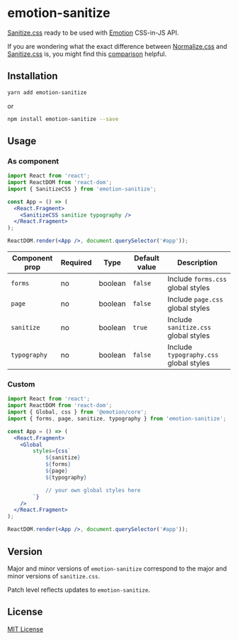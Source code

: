 # emotion-sanitize

[Sanitize.css](https://github.com/csstools/sanitize.css/) ready to be used with [Emotion](https://emotion.sh/) CSS-in-JS API.

If you are wondering what the exact difference between [Normalize.css](https://github.com/necolas/normalize.css) and [Sanitize.css](https://github.com/csstools/sanitize.css/) is, you might find this [comparison](https://www.diffchecker.com/46LGdaQh) helpful.

## Installation

```sh
yarn add emotion-sanitize
```

or

```sh
npm install emotion-sanitize --save
```

## Usage

### As component

```jsx
import React from 'react';
import ReactDOM from 'react-dom';
import { SanitizeCSS } from 'emotion-sanitize';

const App = () => (
  <React.Fragment>
    <SanitizeCSS sanitize typography />
  </React.Fragment>
);

ReactDOM.render(<App />, document.querySelector('#app'));
```

Component prop | Required | Type | Default value | Description
-------------- | -------- | ---- | ------------- | -----------
`forms` | no | boolean | `false` | Include `forms.css` global styles
`page` | no | boolean | `false` | Include `page.css` global styles
`sanitize` | no | boolean | `true` | Include `sanitize.css` global styles
`typography` | no | boolean | `false` | Include `typography.css` global styles

### Custom

```jsx
import React from 'react';
import ReactDOM from 'react-dom';
import { Global, css } from '@emotion/core';
import { forms, page, sanitize, typography } from 'emotion-sanitize';

const App = () => (
  <React.Fragment>
    <Global 
        styles={css`
            ${sanitize}
            ${forms}
            ${page}
            ${typography}

            // your own global styles here
        `} 
    />
  </React.Fragment>
);

ReactDOM.render(<App />, document.querySelector('#app'));
```

## Version

Major and minor versions of `emotion-sanitize` correspond to the major and minor versions of `sanitize.css`.

Patch level reflects updates to `emotion-sanitize`.

## License

[MIT License](LICENSE)
